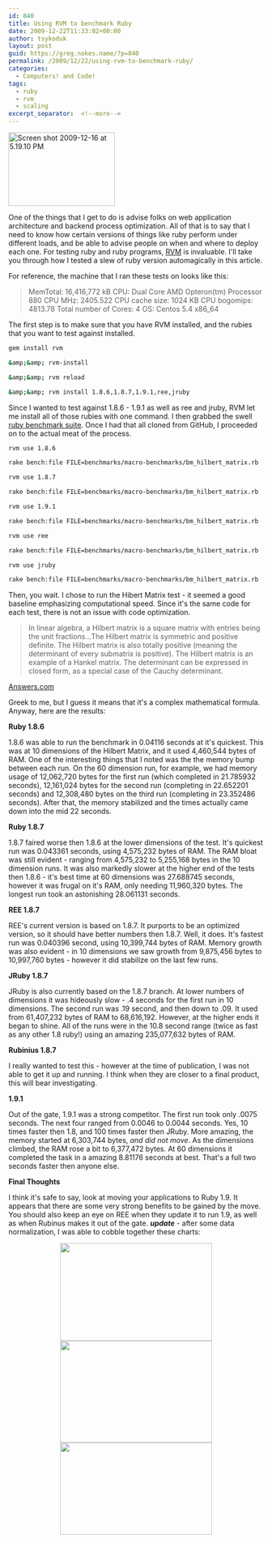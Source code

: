 ```yaml
---
id: 840
title: Using RVM to benchmark Ruby
date: 2009-12-22T11:33:02+00:00
author: tsykoduk
layout: post
guid: https://greg.nokes.name/?p=840
permalink: /2009/12/22/using-rvm-to-benchmark-ruby/
categories:
  - Computers! and Code!
tags:
  - ruby
  - rvm
  - scaling
excerpt_separator:  <!--more-->
---
```

<img class="size-medium wp-image-15206 alignright" title="Screen shot 2009-12-16 at 5.19.10 PM" src="https://greg.nokes.name/binaries/2009/12/Screen-shot-2009-12-16-at-5.19.10-PM-300x207.png" alt="Screen shot 2009-12-16 at 5.19.10 PM" width="210" height="145" />

One of the things that I get to do is advise folks on web application architecture and backend process optimization. All of that is to say that I need to know how certain versions of things like ruby perform under different loads, and be able to advise people on when and where to deploy each one. For testing ruby and ruby programs, <a href="http://rvm.beginrescueend.com/">RVM</a> is invaluable. I'll take you through how I tested a slew of ruby version automagically in this article.
<!--more-->
For reference, the machine that I ran these tests on looks like this:

>MemTotal: 16,416,772 kB
>CPU: Dual Core AMD Opteron(tm) Processor 880
>CPU MHz: 2405.522
>CPU cache size: 1024 KB
>CPU bogomips: 4813.78
>Total number of Cores: 4
>OS: Centos 5.4 x86_64

The first step is to make sure that you have RVM installed, and the rubies that you want to test against installed.

```bash
gem install rvm 

&amp;&amp; rvm-install 

&amp;&amp; rvm reload

&amp;&amp; rvm install 1.8.6,1.8.7,1.9.1,ree,jruby
```

Since I wanted to test against 1.8.6 - 1.9.1 as well as ree and jruby, RVM let me install all of those rubies with one command. I then grabbed the swell <a href="http://github.com/acangiano/ruby-benchmark-suite">ruby benchmark suite</a>. Once I had that all cloned from GitHub, I proceeded on to the actual meat of the process.

```bash
rvm use 1.8.6

rake bench:file FILE=benchmarks/macro-benchmarks/bm_hilbert_matrix.rb

rvm use 1.8.7

rake bench:file FILE=benchmarks/macro-benchmarks/bm_hilbert_matrix.rb

rvm use 1.9.1

rake bench:file FILE=benchmarks/macro-benchmarks/bm_hilbert_matrix.rb

rvm use ree

rake bench:file FILE=benchmarks/macro-benchmarks/bm_hilbert_matrix.rb

rvm use jruby

rake bench:file FILE=benchmarks/macro-benchmarks/bm_hilbert_matrix.rb
```

Then, you wait.
I chose to run the Hibert Matrix test - it seemed a good baseline emphasizing computational speed. Since it's the same code for each test, there is not an issue with code optimization.

> In linear algebra, a Hilbert matrix is a square matrix with entries being the unit fractions...The Hilbert matrix is symmetric and positive definite. The Hilbert matrix is also totally positive (meaning the determinant of every submatrix is positive).
>The Hilbert matrix is an example of a Hankel matrix.
>The determinant can be expressed in closed form, as a special case of the Cauchy determinant.

<a href="http://www.answers.com/topic/hilbert-matrix">Answers.com</a>

Greek to me, but I guess it means that it's a complex mathematical formula. Anyway, here are the results:

<strong>Ruby 1.8.6</strong>

1.8.6 was able to run the benchmark in 0.04116 seconds at it's quickest. This was at 10 dimensions of the Hilbert Matrix, and it used 4,460,544 bytes of RAM. One of the interesting things that I noted was the the memory bump between each run. On the 60 dimension run, for example, we had memory usage of 12,062,720 bytes for the first run (which completed in 21.785932 seconds), 12,161,024 bytes for the second run (completing in 22.652201 seconds) and 12,308,480 bytes on the third run (completing in 23.352486 seconds). After that, the memory stabilized and the times actually came down into the mid 22 seconds.

<strong>Ruby 1.8.7</strong>

1.8.7 faired worse then 1.8.6 at the lower dimensions of the test. It's quickest run was 0.043361 seconds,  using 4,575,232 bytes of RAM. The RAM bloat was still evident - ranging from 4,575,232 to 5,255,168 bytes in the 10 dimension runs. It was also markedly slower at the higher end of the tests then 1.8.6 - it's best time at 60 dimensions was 27.688745 seconds, however it was frugal on it's RAM, only needing 11,960,320 bytes. The longest run took an astonishing 28.061131 seconds.

<strong>REE 1.8.7</strong>

REE's current version is based on 1.8.7. It purports to be an optimized version, so it should have better numbers then 1.8.7. Well, it does. It's fastest run was 0.040396 second, using 10,399,744 bytes of RAM. Memory growth was also evident - in 10 dimensions we saw growth from 9,875,456 bytes to 10,997,760 bytes - however it did stabilize on the last few runs.

<strong>JRuby 1.8.7</strong>

JRuby is also currently based on the 1.8.7 branch. At lower numbers of dimensions it was hideously slow - .4 seconds for the first run in 10 dimensions. The second run was .19 second, and then down to .09. It used from 61,407,232 bytes of RAM to 68,616,192. However, at the higher ends it began to shine. All of the runs were in the 10.8 second range (twice as fast as any other 1.8 ruby!) using an amazing 235,077,632 bytes of RAM.

<strong>Rubinius 1.8.7</strong>

I really wanted to test this - however at the time of publication, I was not able to get it up and running. I think when they are closer to a final product, this will bear investigating.

<strong>1.9.1</strong>

Out of the gate, 1.9.1 was a strong competitor. The first run took only .0075 seconds. The next four ranged from 0.0046 to 0.0044 seconds. Yes, 10 times faster then 1.8, and 100 times faster then JRuby. More amazing, the memory started at 6,303,744 bytes, <em>and did not move</em>. As the dimensions climbed, the RAM rose a bit to 6,377,472 bytes. At 60 dimensions it completed the task in a amazing 8.81176 seconds at best. That's a full two seconds faster then anyone else.

<strong>Final Thoughts</strong>

I think it's safe to say, look at moving your applications to Ruby 1.9. It appears that there are some very strong benefits to be gained by the move. You should also keep an eye on REE when they update it to run 1.9, as well as when Rubinus makes it out of the gate.
<strong><em>update</em><span style="font-weight: normal;"> - after some data normalization, I was able to cobble together these charts:</span></strong>


<p style="text-align: center;"><strong><span style="font-weight: normal;"><a href="https://greg.nokes.name/binaries/2009/12/Screen-shot-2009-12-23-at-10.25.41-AM.png"><img class="size-medium wp-image-15215 aligncenter" title="Screen shot 2009-12-23 at 10.25.41 AM" src="https://greg.nokes.name/binaries/2009/12/Screen-shot-2009-12-23-at-10.25.41-AM-300x193.png" alt="" width="300" height="193" /></a><a href="https://greg.nokes.name/binaries/2009/12/Screen-shot-2009-12-23-at-10.25.49-AM.png"><img class="aligncenter size-medium wp-image-15216" title="Screen shot 2009-12-23 at 10.25.49 AM" src="https://greg.nokes.name/binaries/2009/12/Screen-shot-2009-12-23-at-10.25.49-AM-300x201.png" alt="" width="300" height="201" /></a><a href="https://greg.nokes.name/binaries/2009/12/Screen-shot-2009-12-23-at-10.25.56-AM.png"><img class="aligncenter size-medium wp-image-15217" title="Screen shot 2009-12-23 at 10.25.56 AM" src="https://greg.nokes.name/binaries/2009/12/Screen-shot-2009-12-23-at-10.25.56-AM-300x182.png" alt="" width="300" height="182" /></a>

</span></strong></p>
